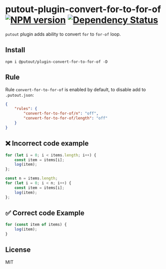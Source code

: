 # putout-plugin-convert-for-to-for-of [![NPM version][NPMIMGURL]][NPMURL] [![Dependency Status][DependencyStatusIMGURL]][DependencyStatusURL]

[NPMIMGURL]:                https://img.shields.io/npm/v/@putout/plugin-convert-for-to-for-of.svg?style=flat&longCache=true
[NPMURL]:                   https://npmjs.org/package/@putout/plugin-convert-for-to-for-of "npm"

[DependencyStatusURL]:      https://david-dm.org/coderaiser/putout?path=packages/plugin-convert-for-to-for-of
[DependencyStatusIMGURL]:   https://david-dm.org/coderaiser/putout.svg?path=packages/plugin-convert-for-to-for-of

`putout` plugin adds ability to convert `for` to `for-of` loop.
## Install

```
npm i @putout/plugin-convert-for-to-for-of -D
```

## Rule

Rule `convert-for-to-for-of` is enabled by default, to disable add to `.putout.json`:

```json
{
    "rules": {
        "convert-for-to-for-of/n": "off",
        "convert-for-to-for-of/length": "off"
    }
}
```

## ❌ Incorrect code example

```js
for (let i = 0; i < items.length; i++) {
    const item = items[i];
    log(item);
};

const n = items.length;
for (let i = 0; i < n; i++) {
    const item = items[i];
    log(item);
};
```

## ✅ Correct code Example

```js
for (const item of items) {
    log(item);
}
```

## License

MIT

